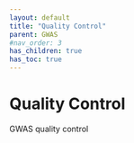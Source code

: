 ```yaml
---
layout: default
title: "Quality Control"
parent: GWAS
#nav_order: 3
has_children: true
has_toc: true
---
```



# Quality Control

GWAS quality control